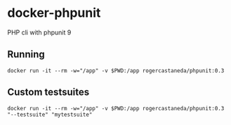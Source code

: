 # docker-phpunit
PHP cli with phpunit 9

## Running

`docker run -it --rm -w="/app" -v $PWD:/app rogercastaneda/phpunit:0.3`

## Custom testsuites

`docker run -it --rm -w="/app" -v $PWD:/app rogercastaneda/phpunit:0.3 "--testsuite" "mytestsuite"`

